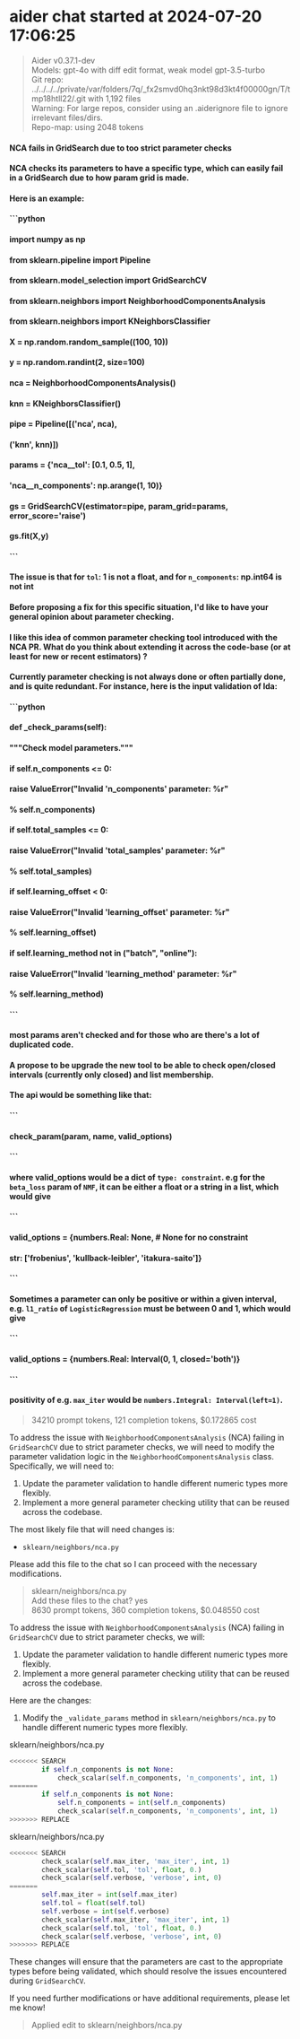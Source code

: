 
# aider chat started at 2024-07-20 17:06:25

> Aider v0.37.1-dev  
> Models: gpt-4o with diff edit format, weak model gpt-3.5-turbo  
> Git repo: ../../../../private/var/folders/7q/_fx2smvd0hq3nkt98d3kt4f00000gn/T/tmp18htll22/.git with 1,192 files  
> Warning: For large repos, consider using an .aiderignore file to ignore irrelevant files/dirs.  
> Repo-map: using 2048 tokens  

#### NCA fails in GridSearch due to too strict parameter checks  
#### NCA checks its parameters to have a specific type, which can easily fail in a GridSearch due to how param grid is made.  
####   
#### Here is an example:  
#### ```python  
#### import numpy as np  
####   
#### from sklearn.pipeline import Pipeline  
#### from sklearn.model_selection import GridSearchCV  
#### from sklearn.neighbors import NeighborhoodComponentsAnalysis  
#### from sklearn.neighbors import KNeighborsClassifier  
####   
#### X = np.random.random_sample((100, 10))  
#### y = np.random.randint(2, size=100)  
####   
#### nca = NeighborhoodComponentsAnalysis()  
#### knn = KNeighborsClassifier()  
####   
#### pipe = Pipeline([('nca', nca),  
####                  ('knn', knn)])  
####                   
#### params = {'nca__tol': [0.1, 0.5, 1],  
####           'nca__n_components': np.arange(1, 10)}  
####             
#### gs = GridSearchCV(estimator=pipe, param_grid=params, error_score='raise')  
#### gs.fit(X,y)  
#### ```  
####   
#### The issue is that for `tol`: 1 is not a float, and for  `n_components`: np.int64 is not int  
####   
#### Before proposing a fix for this specific situation, I'd like to have your general opinion about parameter checking.    
#### I like this idea of common parameter checking tool introduced with the NCA PR. What do you think about extending it across the code-base (or at least for new or recent estimators) ?  
####   
#### Currently parameter checking is not always done or often partially done, and is quite redundant. For instance, here is the input validation of lda:  
#### ```python  
#### def _check_params(self):  
####         """Check model parameters."""  
####         if self.n_components <= 0:  
####             raise ValueError("Invalid 'n_components' parameter: %r"  
####                              % self.n_components)  
####   
####         if self.total_samples <= 0:  
####             raise ValueError("Invalid 'total_samples' parameter: %r"  
####                              % self.total_samples)  
####   
####         if self.learning_offset < 0:  
####             raise ValueError("Invalid 'learning_offset' parameter: %r"  
####                              % self.learning_offset)  
####   
####         if self.learning_method not in ("batch", "online"):  
####             raise ValueError("Invalid 'learning_method' parameter: %r"  
####                              % self.learning_method)  
#### ```  
#### most params aren't checked and for those who are there's a lot of duplicated code.  
####   
#### A propose to be upgrade the new tool to be able to check open/closed intervals (currently only closed) and list membership.  
####   
#### The api would be something like that:  
#### ```  
#### check_param(param, name, valid_options)  
#### ```  
#### where valid_options would be a dict of `type: constraint`. e.g for the `beta_loss` param of `NMF`, it can be either a float or a string in a list, which would give  
#### ```  
#### valid_options = {numbers.Real: None,  # None for no constraint  
####                  str: ['frobenius', 'kullback-leibler', 'itakura-saito']}  
#### ```  
#### Sometimes a parameter can only be positive or within a given interval, e.g. `l1_ratio` of `LogisticRegression` must be between 0 and 1, which would give  
#### ```  
#### valid_options = {numbers.Real: Interval(0, 1, closed='both')}  
#### ```  
#### positivity of e.g. `max_iter` would be `numbers.Integral: Interval(left=1)`.  
> 34210 prompt tokens, 121 completion tokens, $0.172865 cost  

To address the issue with `NeighborhoodComponentsAnalysis` (NCA) failing in `GridSearchCV` due to strict parameter checks, we will need to modify the parameter validation logic in the `NeighborhoodComponentsAnalysis` class. Specifically, we will need to:

1. Update the parameter validation to handle different numeric types more flexibly.
2. Implement a more general parameter checking utility that can be reused across the codebase.

The most likely file that will need changes is:
- `sklearn/neighbors/nca.py`

Please add this file to the chat so I can proceed with the necessary modifications.

> sklearn/neighbors/nca.py  
> Add these files to the chat? yes  
> 8630 prompt tokens, 360 completion tokens, $0.048550 cost  

To address the issue with `NeighborhoodComponentsAnalysis` (NCA) failing in `GridSearchCV` due to strict parameter checks, we will:

1. Update the parameter validation to handle different numeric types more flexibly.
2. Implement a more general parameter checking utility that can be reused across the codebase.

Here are the changes:

1. Modify the `_validate_params` method in `sklearn/neighbors/nca.py` to handle different numeric types more flexibly.

sklearn/neighbors/nca.py
```python
<<<<<<< SEARCH
        if self.n_components is not None:
            check_scalar(self.n_components, 'n_components', int, 1)
=======
        if self.n_components is not None:
            self.n_components = int(self.n_components)
            check_scalar(self.n_components, 'n_components', int, 1)
>>>>>>> REPLACE
```

sklearn/neighbors/nca.py
```python
<<<<<<< SEARCH
        check_scalar(self.max_iter, 'max_iter', int, 1)
        check_scalar(self.tol, 'tol', float, 0.)
        check_scalar(self.verbose, 'verbose', int, 0)
=======
        self.max_iter = int(self.max_iter)
        self.tol = float(self.tol)
        self.verbose = int(self.verbose)
        check_scalar(self.max_iter, 'max_iter', int, 1)
        check_scalar(self.tol, 'tol', float, 0.)
        check_scalar(self.verbose, 'verbose', int, 0)
>>>>>>> REPLACE
```

These changes will ensure that the parameters are cast to the appropriate types before being validated, which should resolve the issues encountered during `GridSearchCV`.

If you need further modifications or have additional requirements, please let me know!

> Applied edit to sklearn/neighbors/nca.py  

